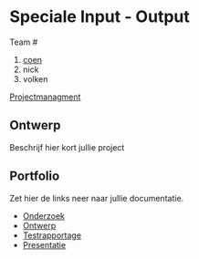 # Speciale Input - Output
Team #
1. [coen](http://21886.hosts.ma-cloud.nl/portfolio/)
2. nick
3. volken

[Projectmanagment](https://trello.com/b/vx4UnbyC/ar-opdracht) <Trello scrumboard bijvoorbeeld>

## Ontwerp
Beschrijf hier kort jullie project

## Portfolio
Zet hier de links neer naar jullie documentatie.

* [Onderzoek]()
* [Ontwerp]()
* [Testrapportage]()
* [Presentatie]()
